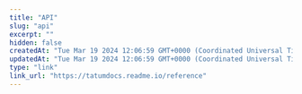 ```yaml
---
title: "API"
slug: "api"
excerpt: ""
hidden: false
createdAt: "Tue Mar 19 2024 12:06:59 GMT+0000 (Coordinated Universal Time)"
updatedAt: "Tue Mar 19 2024 12:06:59 GMT+0000 (Coordinated Universal Time)"
type: "link"
link_url: "https://tatumdocs.readme.io/reference"
---
```

